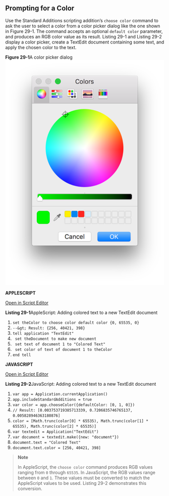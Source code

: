 <a id="//apple_ref/doc/uid/TP40016239-CH86"></a><a id="//apple_ref/doc/uid/TP40016239-CH86-SW1"></a>

## Prompting for a Color

Use the Standard Additions scripting addition’s `choose color` command to ask the user to select a color from a color picker dialog like the one shown in Figure 29-1. The command accepts an optional `default color` parameter, and produces an RGB color value as its result. Listing 29-1 and Listing 29-2 display a color picker, create a TextEdit document containing some text, and apply the chosen color to the text.

<a id="//apple_ref/doc/uid/TP40016239-CH86-SW2"></a>
**Figure 29-1**A color picker dialog
![image: ../Art/colorpicker_2x.png](Art/colorpicker_2x.png)

**APPLESCRIPT**

[Open in Script Editor](applescript://com.apple.scripteditor?action=new&script=set%20theColor%20to%20choose%20color%20default%20color%20%7B0%2C%2065535%2C%200%7D%0A--%3E%20Result%3A%20%7B256%2C%2040421%2C%20398%7D%0A%0Atell%20application%20%22TextEdit%22%0A%20%20%20%20set%20theDocument%20to%20make%20new%20document%0A%20%20%20%20set%20text%20of%20document%201%20to%20%22Colored%20Text%22%0A%20%20%20%20set%20color%20of%20text%20of%20document%201%20to%20theColor%0Aend%20tell)

<a id="//apple_ref/doc/uid/TP40016239-CH86-SW3"></a>
**Listing 29-1**AppleScript: Adding colored text to a new TextEdit document

1. `set theColor to choose color default color {0, 65535, 0}`
2. `--&gt; Result: {256, 40421, 398}`
4. `tell application "TextEdit"`
5. ` set theDocument to make new document`
6. ` set text of document 1 to "Colored Text"`
7. ` set color of text of document 1 to theColor`
8. `end tell`

**JAVASCRIPT**

[Open in Script Editor](applescript://com.apple.scripteditor?action=new&script=var%20app%20%3D%20Application.currentApplication%28%29%0Aapp.includeStandardAdditions%20%3D%20true%0A%0Avar%20color%20%3D%20app.chooseColor%28%7BdefaultColor%3A%20%5B0%2C%201%2C%200%5D%7D%29%0A%2F%2F%20Result%3A%20%5B0.003753719385713339%2C%200.7206835746765137%2C%200.005828946363180876%5D%0A%0Acolor%20%3D%20%5BMath.trunc%28color%5B0%5D%20*%2065535%29%2C%20Math.trunc%28color%5B1%5D%20*%2065535%29%2C%20Math.trunc%28color%5B2%5D%20*%2065535%29%5D%0A%0Avar%20textedit%20%3D%20Application%28%22TextEdit%22%29%0Avar%20document%20%3D%20textedit.make%28%7Bnew%3A%20%22document%22%7D%29%0Adocument.text%20%3D%20%22Colored%20Text%22%0Adocument.text.color%20%3D%20%5B256%2C%2040421%2C%20398%5D)

<a id="//apple_ref/doc/uid/TP40016239-CH86-SW4"></a>
**Listing 29-2**JavaScript: Adding colored text to a new TextEdit document

1. `var app = Application.currentApplication()`
2. `app.includeStandardAdditions = true`
4. `var color = app.chooseColor({defaultColor: [0, 1, 0]})`
5. `// Result: [0.003753719385713339, 0.7206835746765137, 0.005828946363180876]`
7. `color = [Math.trunc(color[0] * 65535), Math.trunc(color[1] * 65535), Math.trunc(color[2] * 65535)]`
9. `var textedit = Application("TextEdit")`
10. `var document = textedit.make({new: "document"})`
11. `document.text = "Colored Text"`
12. `document.text.color = [256, 40421, 398]`

> **Note**
>
>
> In AppleScript, the `choose color` command produces RGB values ranging from `0` through `65535`. In JavaScript, the RGB values range between `0` and `1`. These values must be converted to match the AppleScript values to be used. Listing 29-2 demonstrates this conversion.
